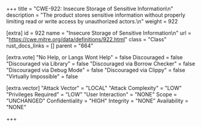 +++
title = "CWE-922: Insecure Storage of Sensitive Information\n"
description = "The product stores sensitive information without properly limiting read or write access by unauthorized actors.\n"
weight = 922

[extra]
id = 922
name = "Insecure Storage of Sensitive Information\n"
url = "https://cwe.mitre.org/data/definitions/922.html"
class = "Class"
rust_docs_links = []
parent = "664"

[extra.vote]
"No Help, or Langs Wont Help" = false
Discouraged = false
"Discouraged via Library" = false
"Discouraged via Borrow Checker" = false
"Discouraged via Debug Mode" = false
"Discouraged via Clippy" = false
"Virtually Impossible" = false

[extra.vector]
"Attack Vector" = "LOCAL"
"Attack Complexity" = "LOW"
"Privileges Required" = "LOW"
"User Interaction" = "NONE"
Scope = "UNCHANGED"
Confidentiality = "HIGH"
Integrity = "NONE"
Availability = "NONE"

+++